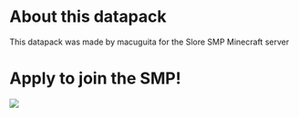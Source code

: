 # About this datapack
This datapack was made by macuguita for the Slore SMP Minecraft server

# Apply to join the SMP!
[![](https://dcbadge.vercel.app/api/server/W5MZT2ntbJ)](https://discord.gg/W5MZT2ntbJ)
